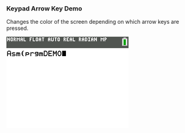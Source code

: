 ### Keypad Arrow Key Demo

Changes the color of the screen depending on which arrow keys are pressed.

![Screenshot](screenshot.gif)
